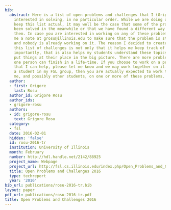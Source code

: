 ```yaml
---
bib:
  abstract: Here is a list of open problems and challenges that I (Grigore Rosu) am
    interested in solving, in no particular order. While we are doing our best to
    keep this list actual, it may well be the case that some of the problems have
    been solved in the meanwhile or that we have found a different way to approach
    them. In case you are interested in working on any of these problems, please send
    me a note at grosu@illinois.edu to make sure that the problem is still actual
    and nobody is already working on it. The reason I decided to create and maintain
    this list of challenges is not only that it helps me keep track of them, but more
    importantly, that is also helps my students understand these topics better and
    put things at their place in the big picture. There are more problems here than
    one person can finish in a life-time. If you choose to work on a problem and believe
    that I can help, please let me know and we may work together on it. If you are
    a student in my FSL group, then you are actually expected to work together with
    me, and possibly other students, on one or more of these problems.
  author:
  - first: Grigore
    last: Rosu
  author_id: Grigore Rosu
  author_ids:
  - grigore-rosu
  authors:
  - id: grigore-rosu
    text: Grigore Rosu
  category:
  - fsl
  date: 2016-02-01
  hidden: 'false'
  id: rosu-2016-tr
  institution: University of Illinois
  month: February
  number: http://hdl.handle.net/2142/88925
  project_name: Webpage
  project_url: http://fsl.cs.illinois.edu/index.php/Open_Problems_and_Challenges
  title: Open Problems and Challenges 2016
  type: techreport
  year: '2016'
bib_url: publications/rosu-2016-tr.bib
layout: paper
pdf_url: publications/rosu-2016-tr.pdf
title: Open Problems and Challenges 2016
---
```

